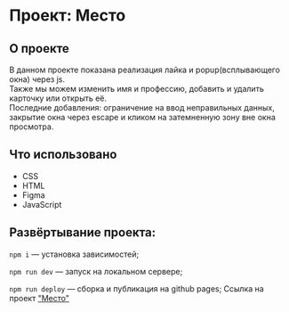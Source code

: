 # Проект: Место

## О проекте

В данном проекте показана реализация лайка и popup(всплывающего окна) через js.  
Также мы можем изменить имя и профессию, добавить и удалить карточку или открыть её.  
Последние добавления: ограничение на ввод неправильных данных, закрытие окна через escape и кликом на затемненную зону вне окна просмотра.

## Что использовано
- CSS
- HTML
- Figma
- JavaScript

## Развёртывание проекта:
`npm i` — установка зависимостей;

`npm run dev` — запуск на локальном сервере;

`npm run deploy` — сборка и публикация на github pages;
Ссылка на проект <a href="https://dariabold.github.io/mesto/">"Место"</a>
